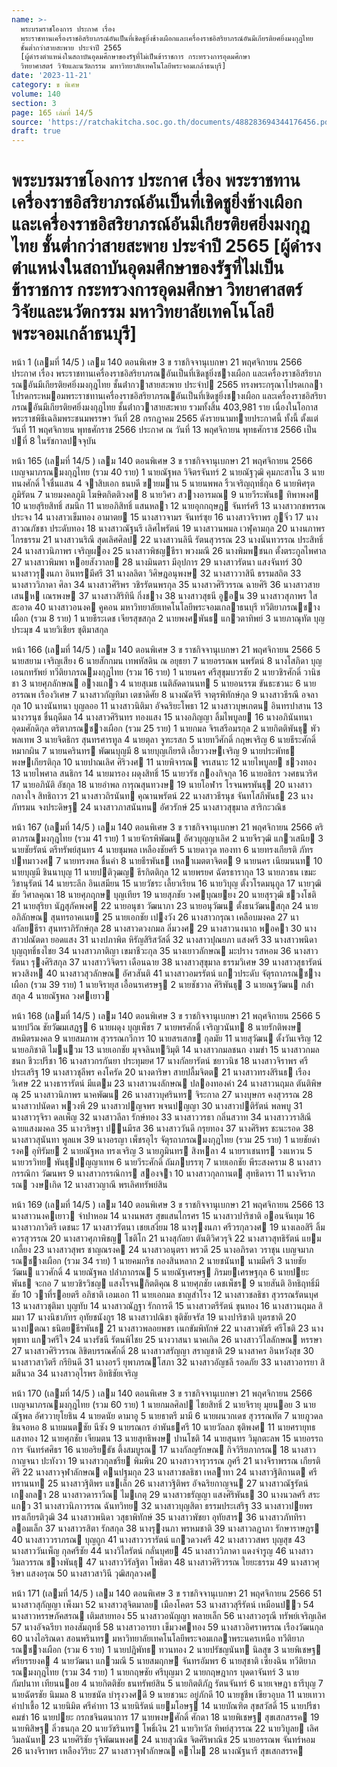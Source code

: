 ```yaml
---
name: >-
  พระบรมราชโองการ ประกาศ เรื่อง
  พระราชทานเครื่องราชอิสริยาภรณ์อันเป็นที่เชิดชูยิ่งช้างเผือกและเครื่องราชอิสริยาภรณ์อันมีเกียรติยศยิ่งมงกุฎไทย
  ชั้นต่ำกว่าสายสะพาย ประจำปี 2565
  [ผู้ดำรงตำแหน่งในสถาบันอุดมศึกษาของรัฐที่ไม่เป็นข้าราชการ กระทรวงการอุดมศึกษา
  วิทยาศาสตร์ วิจัยและนวัตกรรม มหาวิทยาลัยเทคโนโลยีพระจอมเกล้าธนบุรี]
date: '2023-11-21'
category: ข พิเศษ
volume: 140
section: 3
page: 165 เล่มที่ 14/5
source: 'https://ratchakitcha.soc.go.th/documents/488283694344176456.pdf'
draft: true
---
```


# พระบรมราชโองการ ประกาศ เรื่อง พระราชทานเครื่องราชอิสริยาภรณ์อันเป็นที่เชิดชูยิ่งช้างเผือกและเครื่องราชอิสริยาภรณ์อันมีเกียรติยศยิ่งมงกุฎไทย ชั้นต่ำกว่าสายสะพาย ประจำปี 2565 [ผู้ดำรงตำแหน่งในสถาบันอุดมศึกษาของรัฐที่ไม่เป็นข้าราชการ กระทรวงการอุดมศึกษา วิทยาศาสตร์ วิจัยและนวัตกรรม มหาวิทยาลัยเทคโนโลยีพระจอมเกล้าธนบุรี]

หน้า 1 (เลมที่ 14/5 ) เลม 140 ตอนพิเศษ 3 ข ราชกิจจานุเบกษา 21 พฤศจิกายน 2566 ประกาศ เรื่อง พระราชทานเครื่องราชอิสริยาภรณอันเป็นที่เชิดชูยิ่งชางเผือก และเครื่องราชอิสริยาภรณอันมีเกียรติยศยิ่งมงกุฎไทย ชั้นต่ํากวาสายสะพาย ประจําป 2565 ทรงพระกรุณาโปรดเกลาโปรดกระหมอมพระราชทานเครื่องราชอิสริยาภรณอันเป็นที่เชิดชูยิ่งชางเผือก และเครื่องราชอิสริยาภรณอันมีเกียรติยศยิ่งมงกุฎไทย ชั้นต่ํากวาสายสะพาย รวมทั้งสิ้น 403,981 ราย เนื่องในโอกาสพระราชพิธีเฉลิมพระชนมพรรษา วันที่ 28 กรกฎาคม 2565 ดังรายนามทายประกาศนี้ ทั้งนี้ ตั้งแต่วันที่ 11 พฤศจิกายน พุทธศักราช 2566 ประกาศ ณ วันที่ 13 พฤศจิกายน พุทธศักราช 2566 เป็นปที่ 8 ในรัชกาลปจจุบัน

หน้า 165 (เลมที่ 14/5 ) เลม 140 ตอนพิเศษ 3 ข ราชกิจจานุเบกษา 21 พฤศจิกายน 2566 เบญจมาภรณมงกุฎไทย (รวม 40 ราย) 1 นายณัฐพล วิจิตรจันทร์ 2 นายณัฐวุฒิ คุมภะสาโน 3 นายทนงศักดิ์ ใจชื่นแสน 4 จาสิบเอก ธนบดี ขายมาน 5 นายนพพล ริ้วเจริญฤทธิ์กุล 6 นายพิศรุต ภูมิรัตน 7 นายมงคลภูมิ โฆษิตกิตติวงศ 8 นายวิศว สวางอารมณ 9 นายวีระพันธ ทิพาพงศ 10 นายสุริยสิทธิ์ สมนึก 11 นายอภิสิทธิ์ แสนหลา 12 นายอุกกฤษฎ จันทร์ศรี 13 นางสาวกชพรรณ ประจง 14 นางสาวเข็มทอง อามาตย 15 นางสาวจามร จันทร์ซุย 16 นางสาวจิราพร ภูจิ๋ว 17 นางสาวณภัชชา ประดับทอง 18 นางสาวณัฐนรี เลิศไพรัตน์ 19 นางสาวนพมล เวฬุคามกุล 20 นางนภาพร ไกรธรรม 21 นางสาวนริณี สุดเลิศศิลป 22 นางสาวนลินี รัตนสุวรรณ 23 นางนันทวรรณ ประสิทธิ์ 24 นางสาวนิภาพร เจริญผอง 25 นางสาวพิชญธีรา พวงมณี 26 นางพิมพชนก ตั้งตระกูลไพศาล 27 นางสาวพิมพา หอยสังวาลย 28 นางมินตรา มีอุปการ 29 นางสาวรัตนา แสงจันทร์ 30 นางสาวรุงนภา อินทรมีศรี 31 นางลลิตา วิศิษฎอนุพงษ 32 นางสาววาสินี ธรรมสถิต 33 นางสาววิภาดา ศิลา 34 นางสาวศิริพร วชิรรัตนพรกุล 35 นางสาวศิริวรรณ ฉายศิริ 36 นางสาวสายเสนห เณรพงษ 37 นางสาวสิริทินี กิ่งชาง 38 นางสาวสุธนี อูอน 39 นางสาวสุภาพร ใสสะอาด 40 นางสาวอนงค คูคอน มหาวิทยาลัยเทคโนโลยีพระจอมเกลาธนบุรี ทวีติยาภรณชางเผือก (รวม 8 ราย) 1 นายธีระเดช เจียรสุขสกุล 2 นายพงศพันธ แกวตาทิพย์ 3 นายภาณุทัต บุญประมุข 4 นายวิเชียร ชุติมาสกุล

หน้า 166 (เลมที่ 14/5 ) เลม 140 ตอนพิเศษ 3 ข ราชกิจจานุเบกษา 21 พฤศจิกายน 2566 5 นายสยาม เจริญเสียง 6 นายสักกมน เทพหัสดิน ณ อยุธยา 7 นายอรรณพ นพรัตน์ 8 นางโสภิดา บุญเอนกทรัพย์ ทวีติยาภรณมงกุฎไทย (รวม 16 ราย) 1 นายนคร ศรีสุขุมบวรชัย 2 นายวชิรศักดิ์ วานิชชา 3 นายศุภลักษณ อางแกว 4 นายสุเมธ เนติลัดดานนท 5 นายอนรรฆ ขันธะชวนะ 6 นายอรรณพ เรืองวิเศษ 7 นางสาวกัญทิมา เตชาดิศัย 8 นางณัตจิรี จาตุรพิทักษ์กุล 9 นางสาวธีรณี อจลากุล 10 นางนันทนา บุญลออ 11 นางสาวนิติมา อัจฉริยะโพธา 12 นางสาวบุษเกตน อินทรปาสาน 13 นางวรนุช ชื่นฤดีมล 14 นางสาวศิรินทร ทองแสง 15 นางอภิญญา ลิ้มไพบูลย 16 นางอภินันทนา อุดมศักดิกุล ตริตาภรณชางเผือก (รวม 25 ราย) 1 นายกมล จิรเสรีอมรกุล 2 นายกิตติพันธุ พัวพลเทพ 3 นายจิตธิกร สุนทรศารทูล 4 นายตุลา จูฑะรสก 5 นายทวีศักดิ์ กฤษเจริญ 6 นายธีระศักดิ์ หมากผิน 7 นายนครินทร พัฒนบุญมี 8 นายบุญเกียรติ เอี้ยววงษเจริญ 9 นายประพัทธ พงษเกียรติกุล 10 นายปาณเลิศ ศิริวงศ 11 นายพิจารณ จรเสนาะ 12 นายไพบูลย ชวงทอง 13 นายไพศาล สนธิกร 14 นายมารอง ผดุงสิทธิ์ 15 นายวรัช กองกิจกุล 16 นายอธิกร วงศธนวริศ 17 นายอภินัติ อัชกุล 18 นายอําพล การุณสุนทวงษ 19 นายโอฬาร โรจนพรพันธุ 20 นางสาวกลางใจ สิทธิถาวร 21 นางสาวถิรนันท คุณานพรัตน์ 22 นางสาวธีรนุช จันทโสภีพันธ 23 นางภัทรมน จงประดิษฐ 24 นางสาวภาสนันทน อัศวรักษ์ 25 นางสาวสุขุมาล สาริกะวณิช

หน้า 167 (เลมที่ 14/5 ) เลม 140 ตอนพิเศษ 3 ข ราชกิจจานุเบกษา 21 พฤศจิกายน 2566 ตริตาภรณมงกุฎไทย (รวม 41 ราย) 1 นายจักรพิพัฒน อัศวบุญญาเลิศ 2 นายจีรวุฒิ แกวเสนีย 3 นายชัยรัตน์ ตรีทรัพย์สุนทร 4 นายชุมพล เหลืองชัยศรี 5 นายดาวุด ทองทา 6 นายทรงเกียรติ ภัทรปทมาวงศ 7 นายทรงพล ชื่นคํา 8 นายธีรพันธ เหลาเมตตาจิตต 9 นายนคร เนียมนนท 10 นายบุญมี ชินนาบุญ 11 นายปติวุฒญ ธีรกิตติกุล 12 นายพรยศ ฉัตรธารากุล 13 นายภวธน เขมะวิชานุรัตน์ 14 นายระลึก อินเสมียน 15 นายวัชระ เลี้ยวเรียน 16 นายวิบุญ ตั้งวโรดมนุกูล 17 นายวุฒิชัย วิศาลคุณา 18 นายศุภฤกษ บุญเทียร 19 นายสุภชัย วงศบุณยยง 20 นายสุรวุฒิ ชวงโชติ 21 นายสุริยา นัฏสุภัคพงศ 22 นายอนุชา วัฒนาภา 23 นายอนุวัฒน ตั้งธนวัฒนสกุล 24 นายอภิลักษณ สุนทรอาคเนย 25 นายเอกชัย เปงวัง 26 นางสาวกรุณา เคลือบมงคล 27 นางกัลยธีรา สุนทราภิรักษ์กุล 28 นางสาวดวงกมล ลิ่มวงศ 29 นางสาวนงนาถ พอคา 30 นางสาวปณัตดา ยอดแสง 31 นางปภาพิต หิรัญสิริสวัสดิ์ 32 นางสาวปุณยภา แสงศรี 33 นางสาวพนิดา บุญฤทธิ์ธงไชย 34 นางสาวภาติญา เขมาชีวะกุล 35 นางเยาวลักษณ มะปราง รสหอม 36 นางสาวรัตนา รุงศิริสกุล 37 นางสาววิจิตรา เดือนฉาย 38 นางสาวสุขุมาล ธรรมวิเศษ 39 นางสาวสุธารัตน์ พวงสิงห 40 นางสาวสุวลักษณ อัศวสันติ 41 นางสาวอมรรัตน์ แกวประดับ จัตุรถาภรณชางเผือก (รวม 39 ราย) 1 นายจิรายุส เอื้อนรเศรษฐ 2 นายชัชวาล ศิริพันธุ 3 นายณฐวัฒน กล่ําสกุล 4 นายณัฐพล วงศเยาว

หน้า 168 (เลมที่ 14/5 ) เลม 140 ตอนพิเศษ 3 ข ราชกิจจานุเบกษา 21 พฤศจิกายน 2566 5 นายปวีณ ชัยวัฒมเสฏฐ 6 นายผดุง บุญเพ็ชร 7 นายพรศักดิ์ เจริญวนันท 8 นายรักติพงษ สหมิตรมงคล 9 นายสมภาพ สุวรรณกวีการ 10 นายสรเสกข กุลมัย 11 นายสุวัฒน ตั้งวันเจริญ 12 นายอภิชาติ ไมนวม 13 นายเอกชัย มุจจลินทวิมุติ 14 นางสาวกมลชนก งามขํา 15 นางสาวกมลชนก ชีวะปรีชา 16 นางสาวกรกันยา ประทุมยศ 17 นางกัลยารัตน์ ชยาวนิช 18 นางสาวจิราพร ศรีประเสริฐ 19 นางสาวชุลีพร คงโครัด 20 นางดาริษา สายปลื้มจิตต 21 นางสาวทรงสิรินธ เรืองวิเศษ 22 นางธารารัตน์ มีแตม 23 นางสาวนงลักษณ ปลองทองคํา 24 นางสาวนฤมล ตันติพิษณุ 25 นางสาวนิภาพร นาคพัฒน 26 นางสาวบุศรินทร จิระกาล 27 นางบุษกร คงสุวรรณ 28 นางสาวปนัดดา พวงพี 29 นางสาวปญจพร พจนปญญา 30 นางสาวปติรัตน์ พลพบู 31 นางสาวรุจิรา ดลเพ็ญ 32 นางสาวลีลา รักษ์ทอง 33 นางสาววรธา กลิ่นสวาท 34 นางสาววราสิณี ฉายแสงมงคล 35 นางวริษฐา ปนมีรส 36 นางสาววันดี กรุยทอง 37 นางศิริพร ชะนะรอด 38 นางสาวสุนันทา พูลแพ 39 นางอรญา เพ็ชรอุไร จัตุรถาภรณมงกุฎไทย (รวม 25 ราย) 1 นายชัยดํารงค อุทิรัมย 2 นายณัฐพล ทรงเจริญ 3 นายภูมินทร สิงหลา 4 นายราเชนทร วงแหวน 5 นายวรวิทย พันธุปญญาเทพ 6 นายวีระศักดิ์ ถัมภบรรฑุ 7 นายเอกชัย พีระสงคราม 8 นางสาวกรรณิกา วัฒนพร 9 นางสาวกรรณิการ สองจา 10 นางสาวกุลกานต สุทธิดารา 11 นางจิราภรณ วงษเกิด 12 นางสาวญาณี พรเลิศทรัพย์สิน

หน้า 169 (เลมที่ 14/5 ) เลม 140 ตอนพิเศษ 3 ข ราชกิจจานุเบกษา 21 พฤศจิกายน 2566 13 นางสาวนงคเยาว จําปาหอม 14 นางนพสร สุขแสนไกรศร 15 นางสาวปาริชาติ ออนจันทุม 16 นางสาวภาวิตรี เดชนะ 17 นางสาวรัตนา เชยเสงี่ยม 18 นางรุงนภา ศรีวรกุลวงศ 19 นางเลอสิรี ลิ้มควรสุวรรณ 20 นางสาวศุภาพิชญ โชติโก 21 นางสุกัลยา ตันติวิศวรุจิ 22 นางสาวสุทธิรัตน์ แยมเกลี้ยง 23 นางสาวสุพร ชาญณรงค 24 นางสาวอนุตรา พรวดี 25 นางอภิรดา วราชุน เบญจมาภรณชางเผือก (รวม 34 ราย) 1 นายคมกริช กองสินหลาก 2 นายชนันท นามมีศรี 3 นายชัยวัฒน แววศักดิ์ 4 นายณัฐพล ปล่ําภากรณ 5 นายณัฐเศรษฐ ภิรมยเศรษฐกุล 6 นายปยะพันธ จะกอ 7 นายวชิรวิชญ แสงโรจนกิตติคุณ 8 นายศุภชัย เดชเพ็ชร 9 นายสันติ อิทธิฤทธิ์มีชัย 10 วาที่รอยตรี อภิชาติ เอมเอก 11 นายเอกมล ชาญสําโรง 12 นางสาวชลธิชา สุวรรณรัตนบุศ 13 นางสาวชุติมา บุญทับ 14 นางสาวณัฏฐา รักการดี 15 นางสาวตรีรัตน์ ขุนทอง 16 นางสาวนฤมล สิมมา 17 นางนิชาภัทร อุทัยชนังกูร 18 นางสาวปณิชา ชุติชัยจรัส 19 นางปาริชาติ บุตรชาติ 20 นางปตณา ธนิตยธีรพันธ 21 นางสาวพลอยพชร เนกขัมพิทักษ์ 22 นางสาวพัชรี ศรีโชติ 23 นางพุธทา แกวศรีใจ 24 นางรัชนี รัตนพิไชย 25 นางวาสนา นาคเกิด 26 นางสาววิไลลักษณ หรรษา 27 นางสาวศิริวรรณ ลิขิตบรรณศักดิ์ 28 นางสาวสรัญญา สราญชาติ 29 นางสาคร อินหวังสุข 30 นางสาวสาวิตรี กรียินดี 31 นางอรวี ยุพาภรณโสภา 32 นางสาวอัญชลี รอดภัย 33 นางสาวอารยา สิมสีนวล 34 นางสาวอุไรพร อิทธิชัยเจริญ

หน้า 170 (เลมที่ 14/5 ) เลม 140 ตอนพิเศษ 3 ข ราชกิจจานุเบกษา 21 พฤศจิกายน 2566 เบญจมาภรณมงกุฎไทย (รวม 60 ราย) 1 นายกมลศิลป ไชยสิทธิ์ 2 นายจิรายุ มุยนอย 3 นายณัฐพล อัศววายุโยธิน 4 นายดนัย ดามาอู 5 นายธาตรี มามี 6 นายผนวกเดช สุวรรณทัต 7 นายภูวดล ชินจอหอ 8 นายมนตชัย นีซัง 9 นายรณกร อําพันธศรี 10 นายวัลลภ ชุติพงศ 11 นายศรายุทธ แสงทอง 12 นายศุภชัย เจียมตน 13 นายสุทธิพงษ ปานโชติ 14 นายสุนทร วิมุกตะลพ 15 นายอรรถการ จันทร์ศศิธร 16 นายอริยธัช ตึ้งสมบูรณ 17 นางกัลญรักษณ กิจวิริยภากรณ 18 นางสาวกาญจนา ปะทังวา 19 นางสาวกุลชรีย พิมพิน 20 นางสาวจารุวรรณ ภูศรี 21 นางจิราพรรณ เกียรติศิริ 22 นางสาวจุฬาลักษณ ตนปฐมกุล 23 นางสาวชลธิชา เหลาทา 24 นางสาวฐิติกานต ศรีทรานนท 25 นางสาวฐิติพร แซเล็ก 26 นางสาวฐิติพร อัจฉริยกาญจน 27 นางสาวณัฐรัตน์ เกงกลา 28 นางสาวดาราวีณ ไมเกตุ 29 นางสาวธรัญญา แสงศิริพันธ 30 นางนวลศรี สระแกว 31 นางสาวนิภาวรรณ ฉันทวิทย 32 นางสาวบุญสิตา ธรรมประเสริฐ 33 นางสาวปยพร ทรงเกียรติวุฒิ 34 นางสาวพนิดา วสุธาพิทักษ์ 35 นางสาวพัชยา อุทัยสาร 36 นางสาวภัททิรา ลอมเล็ก 37 นางสาวรสิตา รักสกุล 38 นางรุงนภา พรหมชาติ 39 นางสาวลฎาภา รักษาราษฎร 40 นางสาววราภรณ บุญถูก 41 นางสาววรารัตน์ แกวดวงศรี 42 นางสาววสพร บุญสุข 43 นางสาววันเพ็ญ กุลศรีชัย 44 นางวิไลรัตน์ กลั่นบุศย 45 นางสาววิภาดา แดงจํารูญ 46 นางสาววิมลวรรณ ชางพันธุ 47 นางสาววิรัลฐิตา โพธิตา 48 นางสาวศิริวรรณ ใยยะธรรม 49 นางสาวศุริษา แสงอรุณ 50 นางสาวสาวินี วุฒิสกุลวงศ

หน้า 171 (เลมที่ 14/5 ) เลม 140 ตอนพิเศษ 3 ข ราชกิจจานุเบกษา 21 พฤศจิกายน 2566 51 นางสาวสุกัญญา เพ็งมา 52 นางสาวสุจิตมาลย เมืองโคตร 53 นางสาวสุรีรัตน์ เหมือนปว 54 นางสาวหรรษภัคสรณ เติมสายทอง 55 นางสาวอนัญญา พลายเล็ก 56 นางสาวอรุณี ทรัพย์เจริญเลิศ 57 นางอัจฉรียา ทองสัมฤทธิ์ 58 นางสาวอารยา เข็มวงศทอง 59 นางสาวอิศราพรรณ เรืองวัฒนกุล 60 นางไอริณดา สอนพรินทร มหาวิทยาลัยเทคโนโลยีพระจอมเกลาพระนครเหนือ ทวีติยาภรณชางเผือก (รวม 6 ราย) 1 นายปฎิพัทธ ทวนทอง 2 นายปรัชญนันท นิลสุข 3 นายพิเชษฐ ศรียรรยงค 4 นายวัฒนา แกวมณี 5 นายสมฤกษ จันทรอัมพร 6 นายสุชาติ เซี่ยงฉิน ทวีติยาภรณมงกุฎไทย (รวม 34 ราย) 1 นายกฤษชัย ศรีบุญมา 2 นายกฤษฎากร บุดดาจันทร์ 3 นายกัมปนาท เทียนนอย 4 นายกิตติชัย ธนทรัพย์สิน 5 นายกิตติภัฎ รัตนจันทร์ 6 นายเจษฎา ธารีบุญ 7 นายฉัตรชัย นิมมล 8 นายชนัต บํารุงวงศดี 9 นายชวนะ อยู่ภักดี 10 นายชูชีพ เขียวอุบล 11 นายเทวา คําปาเชื้อ 12 นายนิมิต ศรีคําทา 13 นายนิรัตน์ แยมโอษฐ 14 นายบัณฑิต สุขสวัสดิ์ 15 นายปรีชา คมขํา 16 นายปยะ กรกชจินตนาการ 17 นายพงษศักดิ์ ศักดา 18 นายพิเชษฐ สุขเสกสรรค 19 นายพิสิษฐ ลิ่วธนกุล 20 นายวัชรินทร โพธิ์เงิน 21 นายวิทวัส ทิพย์สุวรรณ 22 นายวิบูลย เลิศวิมลนันท 23 นายศิริชัย รุจิพัฒนพงศ 24 นายสุวณิช จิตศิริพาณิช 25 นายอรรณพ จันทร์หอม 26 นางจิราพร เหลืองวิริยะ 27 นางสาวจุฬาลักษณ คาไม 28 นางณัฐนารี สุขเสกสรรค
